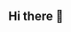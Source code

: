 ## Hi there 👋

<!--
**HafsaMalikPro/HafsaMalikPro** is a ✨ _special_ ✨ repository because its `README.md` (this file) appears on your GitHub profile.

Here are some ideas to get you started:

- 🔭 I’m currently working on web devlopment
- 🌱 I’m currently learning full stack development
- 👯 I’m looking to collaborate on different projects
- 🤔 I’m looking for best learning opprtunites
- ⚡ Fun fact: If code is running don't change it.
-->

